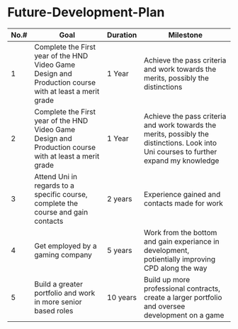 # Future-Development-Plan

|No.#|Goal|Duration|Milestone|
|----|----|----|----|
|1|Complete the First year of the HND Video Game Design and Production course with at least a merit grade|1 Year|Achieve the pass criteria and work towards the merits, possibly the distinctions|
|2|Complete the First year of the HND Video Game Design and Production course with at least a merit grade|1 Year|Achieve the pass criteria and work towards the merits, possibly the distinctions. Look into Uni courses to further expand my knowledge|
|3|Attend Uni in regards to a specific course, complete the course and gain contacts|2 years|Experience gained and contacts made for work|
|4|Get employed by a gaming company|5 years|Work from the bottom and gain experiance in development, potientially improving CPD along the way|
|5|Build a greater portfolio and work in more senior based roles|10 years|Build up more professional contracts, create a larger portfolio and oversee development on a game |
